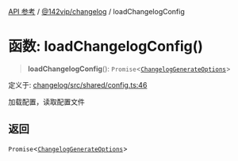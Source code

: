 [API 参考](../../../index.md) / [@142vip/changelog](../index.md) / loadChangelogConfig

# 函数: loadChangelogConfig()

> **loadChangelogConfig**(): `Promise`\<[`ChangelogGenerateOptions`](../interfaces/ChangelogGenerateOptions.md)\>

定义于: [changelog/src/shared/config.ts:46](https://github.com/142vip/core-x/blob/366c03709f86a3eb43798cad6f972465bd93322a/packages/changelog/src/shared/config.ts#L46)

加载配置，读取配置文件

## 返回

`Promise`\<[`ChangelogGenerateOptions`](../interfaces/ChangelogGenerateOptions.md)\>
